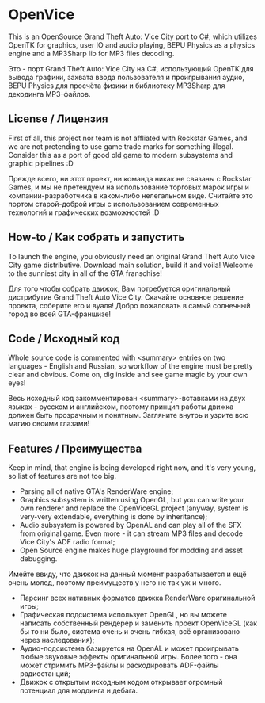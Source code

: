 # OpenVice 

This is an OpenSource Grand Theft Auto: Vice City port to C#, which utilizes OpenTK for graphics, user IO and audio playing, BEPU Physics as a physics engine and a MP3Sharp lib for MP3 files decoding. 

Это - порт Grand Theft Auto: Vice City на C#, использующий OpenTK для вывода графики, захвата ввода пользователя и проигрывания аудио, BEPU Physics для просчёта физики и библиотеку MP3Sharp для декодинга MP3-файлов.

## License / Лицензия

First of all, this project nor team is not affliated with Rockstar Games, and we are not pretending to use game trade marks for something illegal. Consider this as a port of good old game to modern subsystems and graphic pipelines :D

Прежде всего, ни этот проект, ни команда никак не связаны с Rockstar Games, и мы не претендуем на использование торговых марок игры и компании-разработчика в каком-либо нелегальном виде. Считайте это портом старой-доброй игры с использованием современных технологий и графических возможностей :D

## How-to / Как собрать и запустить

To launch the engine, you obviously need an original Grand Theft Auto Vice City game distributive. Download main solution, build it and voila! Welcome to the sunniest city in all of the GTA franschise!

Для того чтобы собрать движок, Вам потребуется оригинальный дистрибутив Grand Theft Auto Vice City. Скачайте основное решение проекта, соберите его и вуаля! Добро пожаловать в самый солнечный город во всей GTA-франшизе!

## Code / Исходный код

Whole source code is commented with &lt;summary&gt; entries on two languages - English and Russian, so workflow of the engine must be pretty clear and obvious. Come on, dig inside and see game magic by your own eyes!

Весь исходный код закомментирован &lt;summary&gt;-вставками на двух языках - русском и английском, поэтому принцип работы движка должен быть прозрачным и понятным. Загляните внутрь и узрите всю магию своими глазами!

## Features / Преимущества

Keep in mind, that engine is being developed right now, and it's very young, so list of features are not too big.

* Parsing all of native GTA's RenderWare engine;
* Graphics subsystem is written using OpenGL, but you can write your own renderer and replace the OpenViceGL project (anyway, system is very-very extendable, everything is done by inheritance);
* Audio subsystem is powered by OpenAL and can play all of the SFX from original game. Even more - it can stream MP3 files and decode Vice City's ADF radio format;
* Open Source engine makes huge playground for modding and asset debugging.

Имейте ввиду, что движок на данный момент разрабатывается и ещё очень молод, поэтому преимуществ у него не так уж и много.

* Парсинг всех нативных форматов движка RenderWare оригинальной игры;
* Графическая подсистема использует OpenGL, но вы можете написать собственный рендерер и заменить проект OpenViceGL (как бы то ни было, система очень и очень гибкая, всё организовано через наследования);
* Аудио-подсистема базируется на OpenAL и может проигрывать любые звуковые эффекты оригинальной игры. Более того - она может стримить MP3-файлы и раскодировать ADF-файлы радиостанций;
* Движок с открытым исходным кодом открывает огромный потенциал для моддинга и дебага.
